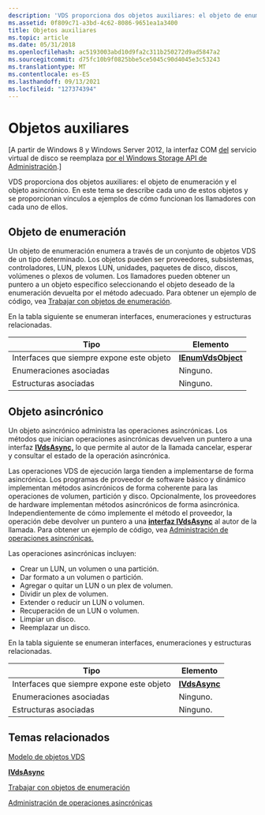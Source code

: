 ```yaml
---
description: 'VDS proporciona dos objetos auxiliares: el objeto de enumeración y el objeto asincrónico. En este tema se describe cada uno de estos objetos y se proporcionan vínculos a ejemplos de cómo funcionan los llamadores con cada uno de ellos.'
ms.assetid: 0f809c71-a3bd-4c62-8086-9651ea1a3400
title: Objetos auxiliares
ms.topic: article
ms.date: 05/31/2018
ms.openlocfilehash: ac5193003abd10d9fa2c311b250272d9ad5847a2
ms.sourcegitcommit: d75fc10b9f0825bbe5ce5045c90d4045e3c53243
ms.translationtype: MT
ms.contentlocale: es-ES
ms.lasthandoff: 09/13/2021
ms.locfileid: "127374394"
---
```

# <a name="helper-objects"></a>Objetos auxiliares

\[A partir de Windows 8 y Windows Server 2012, la interfaz COM [del](virtual-disk-service-portal.md) servicio virtual de disco se reemplaza [por el Windows Storage API de Administración](/previous-versions/windows/desktop/stormgmt/windows-storage-management-api-portal).\]

VDS proporciona dos objetos auxiliares: el objeto de enumeración y el objeto asincrónico. En este tema se describe cada uno de estos objetos y se proporcionan vínculos a ejemplos de cómo funcionan los llamadores con cada uno de ellos.

## <a name="enumeration-object"></a>Objeto de enumeración

Un objeto de enumeración enumera a través de un conjunto de objetos VDS de un tipo determinado. Los objetos pueden ser proveedores, subsistemas, controladores, LUN, plexos LUN, unidades, paquetes de disco, discos, volúmenes o plexos de volumen. Los llamadores pueden obtener un puntero a un objeto específico seleccionando el objeto deseado de la enumeración devuelta por el método adecuado. Para obtener un ejemplo de código, vea [Trabajar con objetos de enumeración](working-with-enumeration-objects.md).

En la tabla siguiente se enumeran interfaces, enumeraciones y estructuras relacionadas. 

| Tipo                                              | Elemento                                  |
|---------------------------------------------------|------------------------------------------|
| Interfaces que siempre expone este objeto | [**IEnumVdsObject**](/windows/desktop/api/Vds/nn-vds-ienumvdsobject) |
| Enumeraciones asociadas                           | Ninguno.                                    |
| Estructuras asociadas                             | Ninguno.                                    |



 

## <a name="async-object"></a>Objeto asincrónico

Un objeto asincrónico administra las operaciones asincrónicas. Los métodos que inician operaciones asincrónicas devuelven un puntero a una interfaz [**IVdsAsync,**](/windows/desktop/api/Vds/nn-vds-ivdsasync) lo que permite al autor de la llamada cancelar, esperar y consultar el estado de la operación asincrónica.

Las operaciones VDS de ejecución larga tienden a implementarse de forma asincrónica. Los programas de proveedor de software básico y dinámico implementan métodos asincrónicos de forma coherente para las operaciones de volumen, partición y disco. Opcionalmente, los proveedores de hardware implementan métodos asincrónicos de forma asincrónica. Independientemente de cómo implemente el método el proveedor, la operación debe devolver un puntero a una [**interfaz IVdsAsync**](/windows/desktop/api/Vds/nn-vds-ivdsasync) al autor de la llamada. Para obtener un ejemplo de código, vea [Administración de operaciones asincrónicas.](managing-asynchronous-operations.md)

Las operaciones asincrónicas incluyen:

-   Crear un LUN, un volumen o una partición.
-   Dar formato a un volumen o partición.
-   Agregar o quitar un LUN o un plex de volumen.
-   Dividir un plex de volumen.
-   Extender o reducir un LUN o volumen.
-   Recuperación de un LUN o volumen.
-   Limpiar un disco.
-   Reemplazar un disco.

En la tabla siguiente se enumeran interfaces, enumeraciones y estructuras relacionadas. 

| Tipo                                              | Elemento                        |
|---------------------------------------------------|--------------------------------|
| Interfaces que siempre expone este objeto | [**IVdsAsync**](/windows/desktop/api/Vds/nn-vds-ivdsasync) |
| Enumeraciones asociadas                           | Ninguno.                          |
| Estructuras asociadas                             | Ninguno.                          |



 

## <a name="related-topics"></a>Temas relacionados

<dl> <dt>

[Modelo de objetos VDS](vds-object-model.md)
</dt> <dt>

[**IVdsAsync**](/windows/desktop/api/Vds/nn-vds-ivdsasync)
</dt> <dt>

[Trabajar con objetos de enumeración](working-with-enumeration-objects.md)
</dt> <dt>

[Administración de operaciones asincrónicas](managing-asynchronous-operations.md)
</dt> </dl>

 

 
